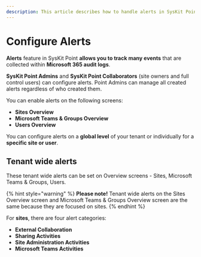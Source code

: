 ```yaml
---
description: This article describes how to handle alerts in SysKit Point.
---
```


# Configure Alerts

**Alerts** feature in SysKit Point **allows you to track many events** that are collected within **Microsoft 365 audit logs**.  

**SysKit Point Admins** and **SysKit Point Collaborators** \(site owners and full control users\) can configure alerts. Point Admins can manage all created alerts regardless of who created them. 

You can enable alerts on the following screens:

* **Sites Overview** 
* **Microsoft Teams & Groups Overview** 
* **Users Overview** 

You can configure alerts on a **global level** of your tenant or individually for a **specific site or user**.

## Tenant wide alerts

These tenant wide alerts can be set on Overview screens - Sites, Microsoft Teams & Groups, Users.

{% hint style="warning" %}
**Please note!** Tenant wide alerts on the Sites Overview screen and Microsoft Teams & Groups Overview screen are the same because they are focused on sites.
{% endhint %}

For **sites**, there are four alert categories:

* **External Collaboration** 
* **Sharing Activities** 
* **Site Administration Activities** 
* **Microsoft Teams Activities** 



